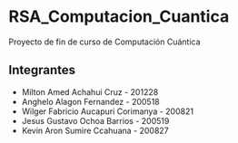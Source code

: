 # RSA_Computacion_Cuantica
Proyecto de fin de curso de Computación Cuántica


## Integrantes
* Milton Amed Achahui Cruz - 201228
* Anghelo Alagon Fernandez - 200518
* Wilger Fabricio Aucapuri Corimanya - 200821
* Jesus Gustavo Ochoa Barrios - 200519
* Kevin Aron Sumire Ccahuana - 200827

